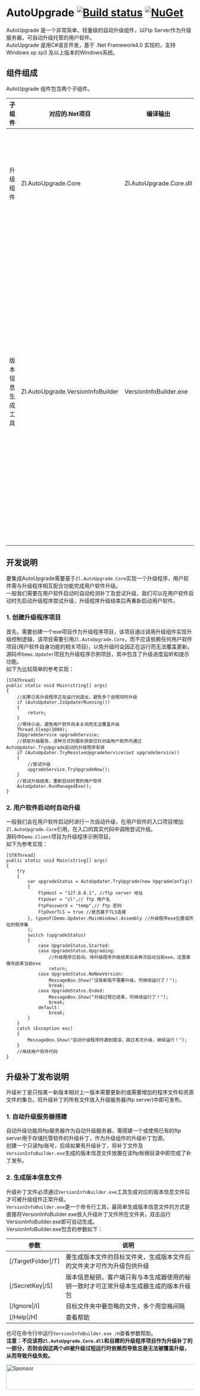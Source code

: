 # AutoUpgrade [![Build status](https://ci.appveyor.com/api/projects/status/sfg236a8bp7kj2ns/branch/master?svg=true)](https://ci.appveyor.com/project/zenglong/autoupgrade/branch/master) [![NuGet](https://img.shields.io/nuget/v/Zl.AutoUpgrade.Core.svg)](https://www.nuget.org/packages/Zl.AutoUpgrade.Core)
AutoUpgrade 是一个非常简单、轻量级的自动升级组件，以Ftp Server作为升级服务器，可自动升级托管的用户软件。  
AutoUpgrade 是用C#语言开发，基于 .Net Framework4.0 实现的，支持 Windows xp sp3 及以上版本的Windows系统。  

## 组件组成
AutoUpgrade 组件包含两个子组件。  

子组件 | 对应的.Net项目 | 编译输出 | 说明
---------|----------|---------|---------
升级组件 | Zl.AutoUpgrade.Core | Zl.AutoUpgrade.Core.dll | 升级功能类库，供升级程序调用来完成升级任务。
版本信息生成工具 | Zl.AutoUpgrade.VersionInfoBuilder | VersionInfoBuilder.exe | 命令行工具，用于给升级补丁文件生成可被升级组件识别的补丁版本信息，只有包含该工具生成的版本信息文件的升级补丁包才可被升级组件下载升级。

## 开发说明
要集成AutoUpgrade需要基于`Zl.AutoUpgrade.Core`实现一个升级程序，用户软件需与升级程序相互配合功能完成用户软件升级。  
一般我们需要在用户软件启动时自动检测补丁及尝试升级，我们可以在用户软件启动时先启动升级程序尝试升级，升级程序升级结束后再重新启动用户软件。
### 1. 创建升级程序项目
首先，需要创建一个exe项目作为升级程序项目，该项目通过调用升级组件实现升级控制逻辑，该项目需要引用`Zl.AutoUpgrade.Core`，而不应该依赖任何用户软件项目(用户软件自身功能的相关项目)，以免升级时会因正在运行而无法覆盖更新。  
源码中`Demo.Updater`项目为升级程序示例项目，其中包含了升级进度监听和提示功能。  
如下为比较简单的参考实现：
``` CSharp
[STAThread]
public static void Main(string[] args)
{
    //如果已有升级程序正在运行则退出，避免多个进程同时升级
    if (AutoUpdater.IsUpdaterRunning())
    {
        return;
    }
    //等待小会，避免用户软件尚未关闭而无法覆盖升级
    Thread.Sleep(1000);
    IUpgradeService upgradeService;
    //获取升级服务，该种方式的服务获取仅针对由用户软件内通过AutoUpdater.TryUpgrade启动的升级程序有效
    if (AutoUpdater.TryResolveUpgradeService(out upgradeService))
    {
        //尝试升级
        upgradeService.TryUpgradeNow();
    }
    //尝试升级结束，重新启动托管的用户软件
    AutoUpdater.RunManagedExe();
}
```
### 2. 用户软件启动时自动升级
一般我们会在用户软件启动时进行一次自动升级，在用户软件的入口项目增加`Zl.AutoUpgrade.Core`引用，在入口的其实代码中调用尝试升级。  
源码中`Demo.Client`项目为升级程序示例项目。  
如下为参考实现：
``` CSharp
[STAThread]
public static void Main(string[] args)
{
    try
    {
        var upgradeStatus = AutoUpdater.TryUpgrade(new UpgradeConfig()
        {
            FtpHost = "127.0.0.1", //ftp server 地址
            FtpUser = "zl",// ftp 用户名
            FtpPassword = "temp",// ftp 密码
            FtpOverTLS = true //是否基于TLS连接
        }, typeof(Demo.Updater.MainWindow).Assembly //升级程序exe位置或所在的程序集
        );
        switch (upgradeStatus)
        {
            case UpgradeStatus.Started:
            case UpgradeStatus.Upgrading:
                //升级程序已启动，待升级程序升级结束后会再次启动当前exe，这里直接先结束当前exe
                return;
            case UpgradeStatus.NoNewVersion:
                MessageBox.Show("没有新版不需要升级，可继续运行了！");
                break;
            case UpgradeStatus.Ended:
                MessageBox.Show("升级过程已结束，可继续运行了！");
                break;
            default:
                break;
        }
    }
    catch (Exception exc)
    {
        MessageBox.Show("启动升级程序时遇到错误，跳过本次升级，继续运行！");
    }
    //继续用户软件代码
}
```

## 升级补丁发布说明
升级补丁是只指某一新版本相对上一版本需要更新的或需要增加的程序文件和资源文件的集合。将升级补丁的所有文件放入升级服务器(ftp server)中即可发布。
### 1. 自动升级服务器搭建
自动升级功能将ftp服务器作为自动升级服务器，需搭建一个或使用已有的ftp server用于存储托管软件的升级补丁，作为升级组件的升级补丁包源。  
创建一个只读ftp账号，后续如果有升级补丁，将补丁文件及`VersionInfoBuilder.exe`生成的版本信息文件放置在该ftp账根目录中即完成了补丁发布。

### 2. 生成版本信息文件
升级补丁文件必须通过`VersionInfoBuilder.exe`工具生成对应的版本信息文件后才可被升级组件正常升级。  
`VersionInfoBuilder.exe`是一个命令行工具，最简单生成版本信息文件的方式是直接将VersionInfoBuilder.exe放入升级补丁文件所在文件夹，双击运行VersionInfoBuilder.exe即可自动生成。  
VersionInfoBuilder.exe包含的参数如下：  

参数 | 说明
------- | -------
[/TargetFolder\|/T] | 要生成版本文件的目标文件夹，生成版本文件后的文件夹才可作为升级包供升级
[/SecretKey\|/S] | 版本信息秘钥，客户端只有与本生成器使用的秘钥一致时才可正常升级本生成器生成的版本升级包
[/Ignore\|/I] | 目标文件夹中要忽略的文件，多个用空格间隔
[/Help\|/H] | 查看帮助

也可在命令行中运行`VersionInfoBuilder.exe /H`查看参数帮助。  
**注意：不应该将`Zl.AutoUpgrade.Core.dll`和自建的升级程序项目作为升级补丁的一部分，否则会因这两个dll被升级过程运行时依赖而导致总是无法被覆盖升级，从而导致升级失败。**  

<a target='_blank' rel='nofollow' href='https://app.codesponsor.io/link/q6NFtNujicHJPWrvRTPNrD5i/zenglo/AutoUpgrade'>
  <img alt='Sponsor' width='888' height='68' src='https://app.codesponsor.io/embed/q6NFtNujicHJPWrvRTPNrD5i/zenglo/AutoUpgrade.svg' />
</a>
